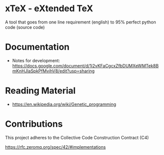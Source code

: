 # xTeX - eXtended TeX
A tool that goes from one line requirement (english) to 95% perfect python code  (source code)


# Documentation
- Notes for development: https://docs.google.com/document/d/1i2vKFaCgcxZfbDUMXeWMTek8BmKnHJlaSpkPfMvihV8/edit?usp=sharing

# Reading Material
- https://en.wikipedia.org/wiki/Genetic_programming 

# Contributions

This project adheres to the Collective Code Construction Contract (C4)

https://rfc.zeromq.org/spec/42/#implementations
